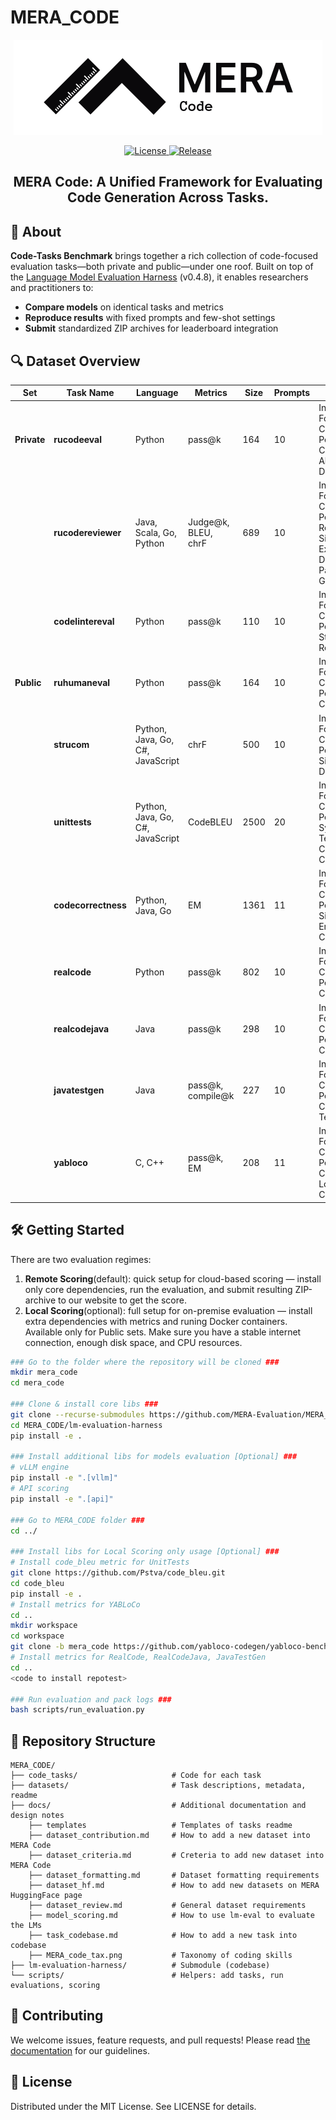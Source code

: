 # MERA_CODE

<p align="center">
  <picture>
    <img alt="MERA Code" src="docs/mera-code-logo.svg" style="max-width: 100%;">
  </picture>
</p>

<p align="center">
    <a href="https://opensource.org/licenses/MIT">
    <img alt="License" src="https://img.shields.io/badge/License-MIT-yellow.svg">
    </a>
    <a href="https://github.com/MERA-Evaluation/MERA_CODE/tree/main">
    <img alt="Release" src="https://img.shields.io/badge/release-v1.0.0-blue">
    </a>

</p>

<h2 align="center">
    <p> MERA Code: A Unified Framework for Evaluating Code Generation Across Tasks.
</p>
</h2>

## 🚀 About

**Code-Tasks Benchmark** brings together a rich collection of code-focused evaluation tasks—both private and public—under one roof. Built on top of the [Language Model Evaluation Harness](https://github.com/EleutherAI/lm-evaluation-harness) (v0.4.8), it enables researchers and practitioners to:

- **Compare models** on identical tasks and metrics
- **Reproduce results** with fixed prompts and few-shot settings
- **Submit** standardized ZIP archives for leaderboard integration


## 🔍 Dataset Overview

| Set         | Task Name          | Language                         | Metrics                        | Size | Prompts | Skills                                                        |
| ----------- | ------------------ | -------------------------------- | ------------------------------ | ---- | ------- | ------------------------------------------------------------- |
| **Private** | **rucodeeval**     | Python                           | pass@k                         | 164  | 10      | Instruction Following, Code Perception, Completion, Algorithms & Data Structures |
|             | **rucodereviewer** | Java, Scala, Go, Python          | Judge@k, BLEU, chrF            | 689  | 10      | Instruction Following, Code Perception, Review, Simulation, Explanation, Design Patterns, Style Guides |
|             | **codelintereval** | Python                           | pass@k                         | 110  | 10      | Instruction Following, Code Perception, Style Guides, Review, Editing |
| **Public**  | **ruhumaneval**    | Python                           | pass@k                         | 164  | 10      | Instruction Following, Code Perception, Completion            |
|             | **strucom**        | Python, Java, Go, C#, JavaScript | chrF                           | 500  | 10      | Instruction Following, Code Perception, Simulation, Documentation |
|             | **unittests**      | Python, Java, Go, C#, JavaScript | CodeBLEU                       | 2500 | 20      | Instruction Following, Code Perception, Synthesis, Testing, Long Context Comprehension |
|             | **codecorrectness**| Python, Java, Go                 | EM                             | 1361 | 11      | Instruction Following, Code Perception, Simulation, Error Classification |
|             | **realcode**       | Python                           | pass@k                         | 802  | 10      | Instruction Following, Code Perception, Completion            |
|             | **realcodejava**   | Java                             | pass@k                         | 298  | 10      | Instruction Following, Code Perception, Completion            |
|             | **javatestgen**    | Java                             | pass@k, compile@k              | 227  | 10      | Instruction Following, Code Perception, Completion, Testing   |
|             | **yabloco**        | C, C++                           | pass@k, EM                     | 208  | 11      | Instruction Following, Code Perception, Completion,  Long Context Comprehension    |


## 🛠 Getting Started

 
There are two evaluation regimes:
1. **Remote Scoring**(default): quick setup for cloud-based scoring — install only core dependencies, run the evaluation, and submit resulting ZIP-archive to our website to get the score. 
2. **Local Scoring**(optional): full setup for on-premise evaluation — install extra dependencies with metrics and runing Docker containers. Available only for Public sets. Make sure you have a stable internet connection, enough disk space, and CPU resources.


```bash
### Go to the folder where the repository will be cloned ###
mkdir mera_code
cd mera_code

### Clone & install core libs ###
git clone --recurse-submodules https://github.com/MERA-Evaluation/MERA_CODE.git
cd MERA_CODE/lm-evaluation-harness
pip install -e .

### Install additional libs for models evaluation [Optional] ###
# vLLM engine
pip install -e ".[vllm]"
# API scoring
pip install -e ".[api]"

### Go to MERA_CODE folder ###
cd ../

### Install libs for Local Scoring only usage [Optional] ###
# Install code_bleu metric for UnitTests
git clone https://github.com/Pstva/code_bleu.git
cd code_bleu
pip install -e .
# Install metrics for YABLoCo
cd ..
mkdir workspace
cd workspace
git clone -b mera_code https://github.com/yabloco-codegen/yabloco-benchmark
# Install metrics for RealCode, RealCodeJava, JavaTestGen
cd ..
<code to install repotest>

### Run evaluation and pack logs ###
bash scripts/run_evaluation.py
```

## 📁 Repository Structure

```text
MERA_CODE/
├── code_tasks/                     # Code for each task
├── datasets/                       # Task descriptions, metadata, readme
├── docs/                           # Additional documentation and design notes
    ├── templates                   # Templates of tasks readme
    ├── dataset_contribution.md     # How to add a new dataset into MERA Code
    ├── dataset_criteria.md         # Creteria to add new dataset into MERA Code
    ├── dataset_formatting.md       # Dataset formatting requirements
    ├── dataset_hf.md               # How to add new datasets on MERA HuggingFace page
    ├── dataset_review.md           # General dataset requirements
    ├── model_scoring.md            # How to use lm-eval to evaluate the LMs
    ├── task_codebase.md            # How to add a new task into codebase
    ├── MERA_code_tax.png           # Taxonomy of coding skills
├── lm-evaluation-harness/          # Submodule (codebase)
└── scripts/                        # Helpers: add tasks, run evaluations, scoring
```


## 🤝 Contributing

We welcome issues, feature requests, and pull requests! Please read [the documentation](docs/) for our guidelines.



## 📝 License

Distributed under the MIT License. See LICENSE for details.

